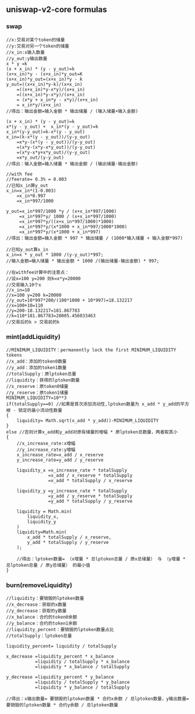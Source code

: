 ## uniswap-v2-core formulas
### swap
    //x:交易对某个token的储量
    //y:交易对另一个token的储量
    //x_in:x输入数量
    //y_out:y输出数量
    x * y =k
    (x + x_in) * (y - y_out)=k
    (x+x_in)*y - (x+x_in)*y_out=K
    (x+x_in)*y_out=(x+x_in)*y - k
    y_out=((x+x_in)*y-k)/(x+x_in)
        =((x+x_in)*y-x*y)/(x+x_in)
        =((x+x_in)*y-x*y)/(x+x_in)
        = (x*y + x_in*y - x*y)/(x+x_in)
        = x_in*y/(x+x_in)
    //得出：输出金额=输入金额 * 输出储量 / (输入储量+输入金额) 

    (x + x_in) * (y - y_out)=k
    x*(y - y_out) +  x_in*(y - y_out)=k
    x_in*(y-y_out)=k-x*(y - y_out)
    x_in=(k-x*(y - y_out))/(y-y_out)
        =x*y-(x*(y - y_out))/(y-y_out)
        =(x*y-(x*y-x*y_out))/(y-y_out)
        =(x*y-x*y+x*y_out)/(y-y_out)
        =x*y_out/(y-y_out)
    //得出：输入金额=输入储量 * 输出金额 / (输出储量-输出金额) 

    //with fee
    //feerate= 0.3% = 0.003
    //已知x_in算y_out    
    x_in=x_in*(1-0.003)
        =x_in*0.997
        =x_in*997/1000

    y_out=x_in*997/1000 *y / (x+x_in*997/1000)
         =x_in*997*y/ 1000 / (x+x_in*997/1000)
         =x_in*997*y/((x+x_in*997/1000)*1000)
         =x_in*997*y/(x*1000 + x_in*997/1000*1000)
         =x_in*997*y/(x*1000 + x_in*997)
    //得出：输出金额=输入金额 * 997 * 输出储量 / (1000*输入储量 + 输入金额*997) 

    //已知y_out算x_in
    x_in=x * y_out * 1000 /(y-y_out)*997;
    //输入金额=输入储量 * 输出金额 * 1000 /(输出储量-输出金额) * 997;

    //在withfee计算中的注意点：
    //设x=100 y=200 则k=x*y=20000
    //交易输入10个x
    //x_in=10
    //x=100 y=200 k=20000
    //y_out=10*997*200/(100*1000 + 10*997)=18.132217
    //x=100+10=110
    //y=200-18.132217=181.867783
    //k=110*181.867783=20005.456033463 
    //交易后的k > 交易前的k

### mint(addLiquidity)
    //MINIMUM_LIQUIDITY：permanently lock the first MINIMUM_LIQUIDITY tokens
    //x_add：添加的token0数量
    //y_add：添加的token1数量
    //totalSupply：原lptoken总量
    //liquidity：获得的lptoken数量
    //x_reserve：原token0储量
    //y_reserve：原token1储量
    MINIMUM_LIQUIDITY=10**3
    if(totalSupply==0) //如果是首次添加流动性,lptoken数量为 x_add * y_add的平方根 - 锁定的最小流动性数量
    {
        liquidity= Math.sqrt(x_add * y_add))-MINIMUM_LIQUIDITY
    }
    else //否则计算x_add和y_add对原有储量的增幅 * 原lptoken总数量，两者取其小
    {
        //x_increase_rate:x增幅
        //y_increase_rate:y增幅
        x_increase_rate=x_add / x_reserve
        y_increase_rate=y_add / y_reserve

        liquidity_x =x_increase_rate * totalSupply
                    =x_add / x_reserve * totalSupply
                    =x_add * totalSupply / x_reserve

        liquidity_y =y_increase_rate * totalSupply        
                    =y_add / y_reserve * totalSupply
                    =y_add * totalSupply / y_reserve

        liquidity = Math.min(
            liquidity_x,
            liquidity_y
        )
        liquidity=Math.min(
            x_add * totalSupply / x_reserve,
            y_add * totalSupply / y_reserve
        );

        //得出：lptoken数量= （x增量 * 总lptoken总量 / 原x总储量） 与 （y增量 * 总lptoken总量 / 原y总储量） 的最小值
    }

### burn(removeLiquidity)
    //liquidity：要销毁的lptoken数量
    //x_decrease：获取的x数量
    //y_decrease：获取的y数量
    //x_balance：合约的token0余额
    //y_balance：合约的token1余额
    //liquidity_percent：要销毁的lptoken数量占比
    //totalSupply：lptoken总量

    liquidity_percent= liquidity / totalSupply

    x_decrease =liquidity_percent * x_balance
               =liquidity / totalSupply * x_balance
               =liquidity * x_balance / totalSupply 

    y_decrease =liquidity_percent * y_balance
               =liquidity / totalSupply * y_balance
               =liquidity * y_balance / totalSupply

    //得出：x输出数量= 要销毁的lptoken数量 * 合约x余额 / 总lptoken数量，y输出数量=要销毁的lptoken数量 * 合约y余额 / 总lptoken数量
    

